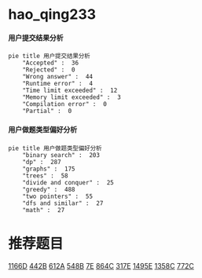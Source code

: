# hao_qing233

<!-- tabs:start -->



#### **用户提交结果分析**

```mermaid
pie title 用户提交结果分析
    "Accepted" :  36
    "Rejected" :  0
    "Wrong answer" :  44
    "Runtime error" :  4
    "Time limit exceeded" :  12
    "Memory limit exceeded" :  3
    "Compilation error" :  0
    "Partial" :  0
```

#### **用户做题类型偏好分析**

```mermaid
pie title 用户做题类型偏好分析
    "binary search" :  203
    "dp" :  287
    "graphs" :  175
    "trees" :  58
    "divide and conquer" :  25
    "greedy" :  488
    "two pointers" :  55
    "dfs and similar" :  27
    "math" :  27
```



<!-- tabs:end -->
# 推荐题目
[1166D](https://codeforces.com/contest/1166/problem/D)
[442B](https://codeforces.com/contest/442/problem/B)
[612A](https://codeforces.com/contest/612/problem/A)
[548B](https://codeforces.com/contest/548/problem/B)
[7E](https://codeforces.com/contest/7/problem/E)
[864C](https://codeforces.com/contest/864/problem/C)
[317E](https://codeforces.com/contest/317/problem/E)
[1495E](https://codeforces.com/contest/1495/problem/E)
[1358C](https://codeforces.com/contest/1358/problem/C)
[772C](https://codeforces.com/contest/772/problem/C)
